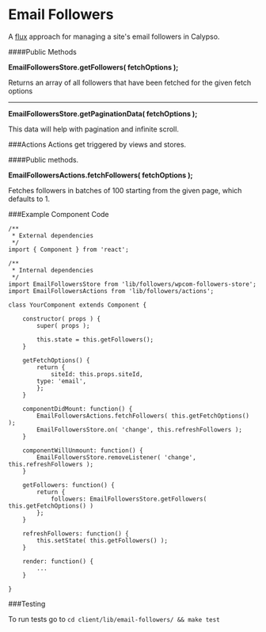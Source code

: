 Email Followers
===============

A [flux](https://facebook.github.io/flux/docs/overview.html#content) approach for managing a site's email followers in Calypso.

####Public Methods

**EmailFollowersStore.getFollowers( fetchOptions );**

Returns an array of all followers that have been fetched for the given fetch options

---

**EmailFollowersStore.getPaginationData( fetchOptions );**

This data will help with pagination and infinite scroll.

###Actions
Actions get triggered by views and stores.

####Public methods.

**EmailFollowersActions.fetchFollowers( fetchOptions );**

Fetches followers in batches of 100 starting from the given page, which defaults to 1.

###Example Component Code

```es6
/**
 * External dependencies
 */
import { Component } from 'react';

/**
 * Internal dependencies
 */
import EmailFollowersStore from 'lib/followers/wpcom-followers-store';
import EmailFollowersActions from 'lib/followers/actions';

class YourComponent extends Component {

	constructor( props ) {
		super( props );

		this.state = this.getFollowers();
	}

	getFetchOptions() {
		return {
			siteId: this.props.siteId,
		type: 'email',
		};
	}

	componentDidMount: function() {
		EmailFollowersActions.fetchFollowers( this.getFetchOptions() );
		EmailFollowersStore.on( 'change', this.refreshFollowers );
	}

	componentWillUnmount: function() {
		EmailFollowersStore.removeListener( 'change', this.refreshFollowers );
	}

	getFollowers: function() {
		return {
			followers: EmailFollowersStore.getFollowers( this.getFetchOptions() )
		};
	}

	refreshFollowers: function() {
		this.setState( this.getFollowers() );
	}

	render: function() {
		...
	}

}

```

###Testing

To run tests go to
```cd client/lib/email-followers/ && make test```
